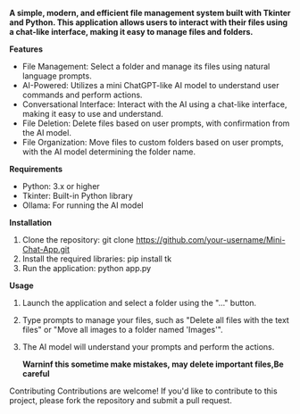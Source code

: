 

**A simple, modern, and efficient file management system built with Tkinter and Python. This application allows users to interact with their files using a chat-like interface, making it easy to manage files and folders.**

**Features**
- File Management: Select a folder and manage its files using natural language prompts.
- AI-Powered: Utilizes a mini ChatGPT-like AI model to understand user commands and perform actions.
- Conversational Interface: Interact with the AI using a chat-like interface, making it easy to use and understand.
- File Deletion: Delete files based on user prompts, with confirmation from the AI model.
- File Organization: Move files to custom folders based on user prompts, with the AI model determining the folder name.

**Requirements**
- Python: 3.x or higher
- Tkinter: Built-in Python library
- Ollama: For running the AI model

**Installation**
1. Clone the repository: git clone https://github.com/your-username/Mini-Chat-App.git
2. Install the required libraries: pip install tk
3. Run the application: python app.py

**Usage**
1. Launch the application and select a folder using the "..." button.
2. Type prompts to manage your files, such as "Delete all files with the text files" or "Move all images to a folder named 'Images'".
3. The AI model will understand your prompts and perform the actions.

   **Warninf this sometime make mistakes, may delete important files,Be careful**

Contributing
Contributions are welcome! If you'd like to contribute to this project, please fork the repository and submit a pull request.
